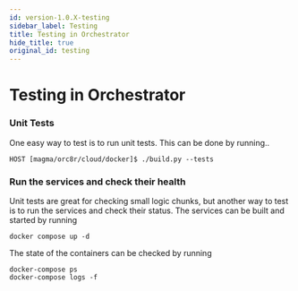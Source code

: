 ```yaml
---
id: version-1.0.X-testing
sidebar_label: Testing
title: Testing in Orchestrator
hide_title: true
original_id: testing
---
```

# Testing in Orchestrator
### Unit Tests
One easy way to test is to run unit tests. This can be done by running..
```
HOST [magma/orc8r/cloud/docker]$ ./build.py --tests
```

### Run the services and check their health
Unit tests are great for checking small logic chunks,
but another way to test is to run the services and check their status.
The services can be built and started by running
```
docker compose up -d
```

The state of the containers can be checked by running
```
docker-compose ps
docker-compose logs -f
```
